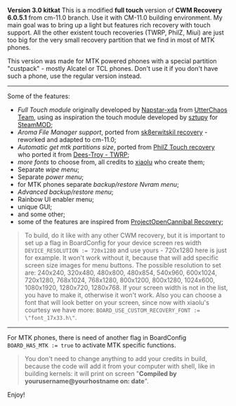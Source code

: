 **Version 3.0 kitkat**
This is a modified **full touch** version of **CWM Recovery 6.0.5.1** from cm-11.0 branch. Use it with CM-11.0 building environment.
My main goal was to bring up a light but features rich recovery with touch support. All the other existent touch recoveries (TWRP, PhilZ, Miui) are just too big for the very small recovery partition that we find in most of MTK phones.

This version was made for MTK powered phones with a special partition "custpack" - mostly Alcatel or TCL phones. Don't use it if you don't have such a phone, use the regular version instead.
____
Some of the features:
- *Full Touch module* originally developed by [Napstar-xda](https://github.com/Napstar-xda/android_bootable_recovery/tree/cm-10.1) from [UtterChaos Team](http://forum.xda-developers.com/showthread.php?t=1485829), using as inspiration the touch module developed by [sztupy](https://github.com/sztupy) for [SteamMOD](https://github.com/SteamMOD);
- *Aroma File Manager support*, ported from [sk8erwitskil recovery](https://github.com/sk8erwitskil) - reworked and adapted to cm-11.0;
- *Automatic get mtk partitions size*, ported from [PhilZ Touch recovery](https://github.com/PhilZ-cwm6/philz_touch_cwm6) who ported it from [Dees-Troy - TWRP](https://github.com/TeamWin/Team-Win-Recovery-Project);
- *more fonts* to choose from, all credits to [xiaolu](https://github.com/xiaolu/android_bootable_recovery) who create them;
- Separate *wipe menu*;
- Separate *power menu*;
- for MTK phones separate *backup/restore Nvram menu*;
- *Advanced backup/restore menu*;
- Rainbow UI enabler menu;
- unique GUI;
- and some other;
- some of the features are inspired from [ProjectOpenCannibal Recovery](https://github.com/ProjectOpenCannibal/android_bootable_recovery);

>To build, do it like with any other CWM recovery, but it is important to set up a flag in BoardConfig for your device screen res width `DEVICE_RESOLUTION := 720x1280` and use yours - 720x1280 here is just for example. It won't work without it, because that will add specific screen size images for menu buttons. The possible resolution to set are: 240x240, 320x480, 480x800, 480x854, 540x960, 600x1024, 720x1280, 768x1024, 768x1280, 800x1200, 800x1280, 1024x600, 1080x1920, 1280x720, 1280x768. If your screen width is not in the list, you have to make it, otherwise it won't work.
Also you can choose a font that will look better on your screen, since now with xiaolu's courtesy we have more: `BOARD_USE_CUSTOM_RECOVERY_FONT := \"font_17x33.h\"`.
****
For MTK phones, there is need of another flag in BoardConfig `BOARD_HAS_MTK := true` to activate MTK specific functions.

>You don't need to change anything to add your credits in build, because the code will add it from your computer with shell, like in building kernels: it will print on screen "**Compiled by yourusername@yourhostname on: date**".

Enjoy!
